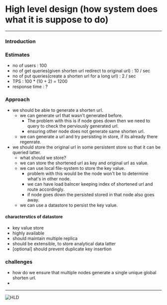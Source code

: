 # High level design (how system does what it is suppose to do)

---

### Introduction


### Estimates
* no of users : 100
* no of get queries(given shorten url redirect to original url) : 10 / sec
* no of put queries(create a shorten url for a long url) : 2 / sec
* TPS : 100 * (10 + 2) = 1200
* response time : ?


### Approach
* we should be able to generate a shorten url.
    * we can generate url that wasn't generated before.
        * The problem with this is if node goes down then we need to query to check the perviously generated url.
        * ensuring other node does not generate same shorten url.
    * we can generate a url and try persisting in store, if its already there regenrate.
* we should store the original url in some persistent store so that it can be queried latter.
    * what should we store?
    * we can store the shortened url as key and original url as value.
    * we can use local file-system to store the key value.
        *  problem with this would be the node won't be to determine what's in other node.
        *  we can have load balncer keeping index of shortened url and route accordingly.
        *  if node goes down the persisted stored in that node also goes away.
    * we can use a datastore to persist the key value.

#### characterstics of datastore
* key value store
* highly available
* should maintain multiple replica
* should be extensible, to store analytical data latter
* [optional] should prevent duplicate key insertion

### challenges
* how do we ensure that multiple nodes generate a single unique global shorten url.
* 

---

![HLD](url-shortener-service.jpg)
